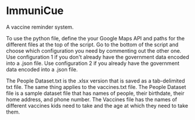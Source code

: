 # ImmuniCue
A vaccine reminder system.

To use the python file, define the your Google Maps API and paths for the different files at the top of the script.
Go to the bottom of the script and choose which configuration you need by commenting out the other one.
Use configuration 1 if you don't already have the government data encoded into a .json file.
Use configuration 2 if you already have the government data encoded into a .json file.

The People Dataset.txt is the .xlsx version that is saved as a tab-delimited txt file. The same thing applies to the vaccines.txt file.
The People Dataset file is a sample dataset file that has names of people, their birthdate, their home address, and phone number.
The Vaccines file has the names of different vaccines kids need to take and the age at which they need to take them.

